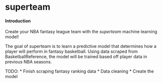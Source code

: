 # superteam

#### Introduction

Create your NBA fantasy league team with the *superteam* machine learning model!

The goal of superteam is to learn a predictive model that determines how a player will perform in fantasy basketball. Using data scraped from BasketballReference, the model will be trained based off player data in previous NBA seasons.

TODO:
    * Finish scraping fantasy ranking data
    * Data cleaning
    * Create the model 
